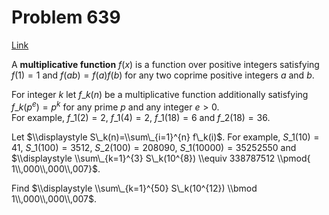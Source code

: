 # Problem 639

[Link](https://projecteuler.net/problem=639)

A **multiplicative function** $f(x)$ is a function over positive integers satisfying $f(1)=1$ and $f(a b)=f(a) f(b)$ for any two coprime positive integers $a$ and $b$.

For integer $k$ let $f\_k(n)$ be a multiplicative function additionally satisfying $f\_k(p^e)=p^k$ for any prime $p$ and any integer $e>0$.  
For example, $f\_1(2)=2$, $f\_1(4)=2$, $f\_1(18)=6$ and $f\_2(18)=36$.

Let $\\displaystyle S\_k(n)=\\sum\_{i=1}^{n} f\_k(i)$. For example, $S\_1(10)=41$, $S\_1(100)=3512$, $S\_2(100)=208090$, $S\_1(10000)=35252550$ and $\\displaystyle \\sum\_{k=1}^{3} S\_k(10^{8}) \\equiv 338787512 \\pmod{ 1\\,000\\,000\\,007}$.

Find $\\displaystyle \\sum\_{k=1}^{50} S\_k(10^{12}) \\bmod 1\\,000\\,000\\,007$.

